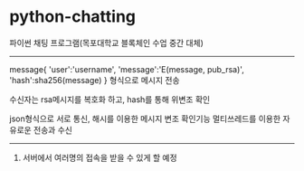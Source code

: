 # python-chatting
파이썬 채팅 프로그램(목포대학교 블록체인 수업 중간 대체)

----------------------------------------------

message{
'user':'username',
'message':'E(message, pub_rsa)',
'hash':sha256(message)
}
형식으로 메시지 전송

수신자는 rsa메시지를 복호화 하고, hash를 통해 위변조 확인


json형식으로 서로 통신, 해시를 이용한 메시지 변조 확인기능
멀티쓰레드를 이용한 자유로운 전송과 수신

----------------------------------------------

1. 서버에서 여러명의 접속을 받을 수 있게 할 예정
